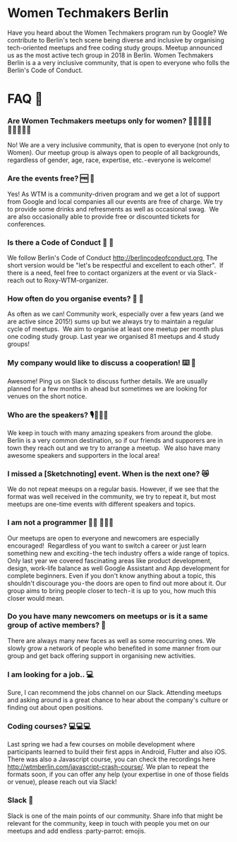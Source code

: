 # Women Techmakers Berlin
Have you heard about the Women Techmakers program run by Google? We contribute to Berlin's tech scene being diverse and inclusive by organising tech-oriented meetups and free coding study groups. Meetup announced us as the most active tech group in 2018 in Berlin. Women Techmakers Berlin is a a very inclusive community, that is open to everyone who folls the Berlin's Code of Conduct.

# FAQ 🤔

### Are Women Techmakers meetups only for women? 👩🏾‍🤝‍👩🏼👨🏾‍🤝‍👨🏽
No! We are a very inclusive community, that is open to everyone (not only to Women). Our meetup group is always open to people of all backgrounds, regardless of gender, age, race, expertise, etc. - everyone is welcome!

### Are the events free? 🆓 🎉
Yes! As WTM is a community-driven program and we get a lot of support from Google and local companies all our events are free of charge. We try to provide some drinks and refresments as well as occasional swag. 
We are also occasionally able to provide free or discounted tickets for conferences.

### Is there a Code of Conduct 📜 🤔
We follow Berlin's Code of Conduct http://berlincodeofconduct.org 
The short version would be "let's be respectful and excellent to each other". 
If there is a need, feel free to contact organizers at the event or via Slack - reach out to Roxy-WTM-organizer.

### How often do you organise events? 📅 🎉
As often as we can! Community work, especially over a few years (and we are active since 2015!) sums up but we always try to maintain a regular cycle of meetups. 
We aim to organise at least one meetup per month plus one coding study group. Last year we organised 81 meetups and 4 study groups!

### My company would like to discuss a cooperation! ⌨️ 🏢
Awesome! Ping us on Slack to discuss further details. We are usually planned for a few months in ahead but sometimes we are looking for venues on the short notice.

### Who are the speakers? 🎙️👩🏽‍💻
We keep in touch with many amazing speakers from around the globe. Berlin is a very common destination, so if our friends and supporers are in town they reach out and we try to arrange a meetup. 
We also have many awesome speakers and supporters in the local area!
### I missed a [Sketchnoting] event. When is the next one? 😿
We do not repeat meeups on a regular basis. However, if we see that the format was well received in the community, we try to repeat it, but most meetups are one-time events with different speakers and topics.

### I am not a programmer 👩‍🎨 👩🏽‍🚒
Our meetups are open to everyone and newcomers are especially encouraged! 
Regardless of you want to switch a career or just learn something new and exciting - the tech industry offers a wide range of topics. Only last year we covered fascinating areas like product development, design, work-life balance as well Google Assistant and App development for complete beginners. Even if you don't know anything about a topic, this shouldn't discourage you - the doors are open to find out more about it. Our group aims to bring people closer to tech - it is up to you, how much this closer would mean.

### Do you have many newcomers on meetups or is it a same group of active members? 👥
There are always many new faces as well as some reocurring ones. We slowly grow a network of people who benefited in some manner from our group and get back offering support in organising new activities.

### I am looking for a job.. 💻
Sure, I can recommend the jobs channel on our Slack. Attending meetups and asking around is a great chance to hear about the company's culture or finding out about open positions.

### Coding courses? 💻💻💻
Last spring we had a few courses on mobile development where participants learned to build their first apps in Android, Flutter and also iOS. There was also a Javascript course, you can check the recordings here http://wtmberlin.com/javascript-crash-course/. We plan to repeat the formats soon, if you can offer any help (your expertise in one of those fields or venue), please reach out via Slack!

### Slack 💛
Slack is one of the main points of our community. Share info that might be relevant for the community, keep in touch with people you met on our meetups and add endless :party-parrot: emojis.
